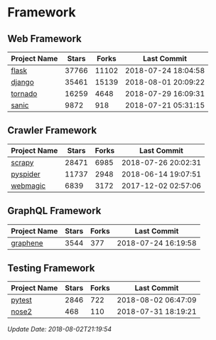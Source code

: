 # Framework

## Web Framework

| Project Name | Stars | Forks | Last Commit |
| ------------ | ----- | ----- | ----------- |
| [flask](https://github.com/pallets/flask) | 37766 | 11102 | 2018-07-24 18:04:58 |
| [django](https://github.com/django/django) | 35461 | 15139 | 2018-08-01 20:09:22 |
| [tornado](https://github.com/tornadoweb/tornado) | 16259 | 4648 | 2018-07-29 16:09:31 |
| [sanic](https://github.com/channelcat/sanic) | 9872 | 918 | 2018-07-21 05:31:15 |

## Crawler Framework

| Project Name | Stars | Forks | Last Commit |
| ------------ | ----- | ----- | ----------- |
| [scrapy](https://github.com/scrapy/scrapy) | 28471 | 6985 | 2018-07-26 20:02:31 |
| [pyspider](https://github.com/binux/pyspider) | 11737 | 2948 | 2018-06-14 19:07:51 |
| [webmagic](https://github.com/code4craft/webmagic) | 6839 | 3172 | 2017-12-02 02:57:06 |

## GraphQL Framework

| Project Name | Stars | Forks | Last Commit |
| ------------ | ----- | ----- | ----------- |
| [graphene](https://github.com/graphql-python/graphene) | 3544 | 377 | 2018-07-24 16:19:58 |

## Testing Framework

| Project Name | Stars | Forks | Last Commit |
| ------------ | ----- | ----- | ----------- |
| [pytest](https://github.com/pytest-dev/pytest) | 2846 | 722 | 2018-08-02 06:47:09 |
| [nose2](https://github.com/nose-devs/nose2) | 468 | 110 | 2018-07-31 18:19:21 |

*Update Date: 2018-08-02T21:19:54*